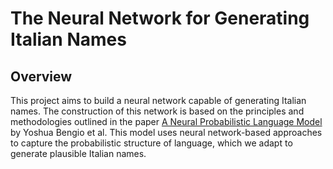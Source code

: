 # The Neural Network for Generating Italian Names

## Overview
This project aims to build a neural network capable of generating Italian names. The construction of this network is based on the principles and methodologies outlined in the paper [A Neural Probabilistic Language Model](https://www.jmlr.org/papers/volume3/bengio03a/bengio03a.pdf) by Yoshua Bengio et al. This model uses neural network-based approaches to capture the probabilistic structure of language, which we adapt to generate plausible Italian names.




